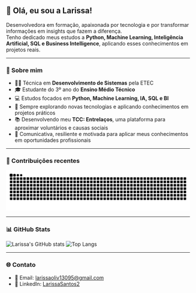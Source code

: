 ## 💜 Olá, eu sou a Larissa!

Desenvolvedora em formação, apaixonada por tecnologia e por transformar informações em insights que fazem a diferença.  
Tenho dedicado meus estudos a **Python, Machine Learning, Inteligência Artificial, SQL e Business Intelligence**, aplicando esses conhecimentos em projetos reais.

---

### 📌 Sobre mim

- 👩‍💻 Técnica em **Desenvolvimento de Sistemas** pela ETEC  
- 🎓 Estudante do 3º ano do **Ensino Médio Técnico**  
- 💻 Estudos focados em **Python, Machine Learning, IA, SQL e BI**  
- 🌱 Sempre explorando novas tecnologias e aplicando conhecimentos em projetos práticos  
- 📚 Desenvolvendo meu **TCC: Entrelaços**, uma plataforma para aproximar voluntários e causas sociais  
- 💬 Comunicativa, resiliente e motivada para aplicar meus conhecimentos em oportunidades profissionais  

---

### 🐍 Contribuições recentes

![snake gif](https://github.com/LarissaSantos2/LarissaSantos2/blob/output/github-contribution-grid-snake.svg)


---

### 📊 GitHub Stats

![Larissa's GitHub stats](https://github-readme-stats.vercel.app/api?username=LarissaSantos2&show_icons=true&theme=github_dark)
![Top Langs](https://github-readme-stats.vercel.app/api/top-langs/?username=LarissaSantos2&layout=compact&theme=github_dark)

---

### 🌐 Contato

- 📧 Email: larissaoliv13095@gmail.com  
- 💼 LinkedIn: [LarissaSantos2](https://www.linkedin.com/in/larissaolivsantos07)


<!--
**LarissaSantos2/LarissaSantos2** is a ✨ _special_ ✨ repository because its `README.md` (this file) appears on your GitHub profile.

Here are some ideas to get you started:

- 🔭 I’m currently working on ...
- 🌱 I’m currently learning ...
- 👯 I’m looking to collaborate on ...
- 🤔 I’m looking for help with ...
- 💬 Ask me about ...
- 📫 How to reach me: ...
- 😄 Pronouns: ...
- ⚡ Fun fact: ...
-->
